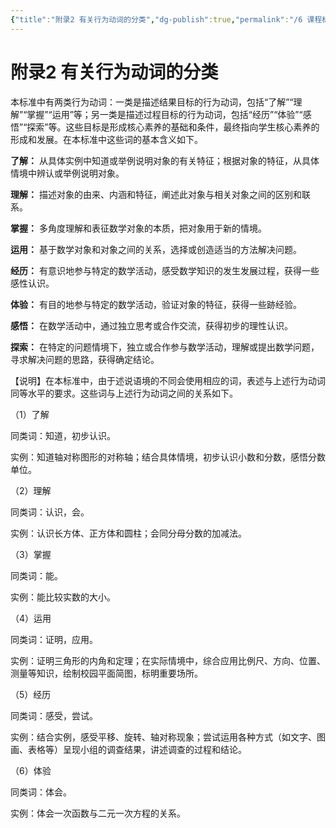 ```yaml
---
{"title":"附录2 有关行为动词的分类","dg-publish":true,"permalink":"/6 课程标准/数学课标/7-2 有关行为动词的分类/","dgPassFrontmatter":true,"noteIcon":""}
---
```



# 附录2 有关行为动词的分类

本标准中有两类行为动词：一类是描述结果目标的行为动词，包括“了解”“理解”“掌握”“运用”等；另一类是描述过程目标的行为动词，包括“经历”“体验”“感悟”“探索”等。这些目标是形成核心素养的基础和条件，最终指向学生核心素养的形成和发展。在本标准中这些词的基本含义如下。

**了解：** 从具体实例中知道或举例说明对象的有关特征；根据对象的特征，从具体情境中辨认或举例说明对象。

**理解：** 描述对象的由来、内涵和特征，阐述此对象与相关对象之间的区别和联系。

**掌握：** 多角度理解和表征数学对象的本质，把对象用于新的情境。

**运用：** 基于数学对象和对象之间的关系，选择或创造适当的方法解决问题。

**经历：** 有意识地参与特定的数学活动，感受数学知识的发生发展过程，获得一些感性认识。

**体验：** 有目的地参与特定的数学活动，验证对象的特征，获得一些跡经验。

**感悟：** 在数学活动中，通过独立思考或合作交流，获得初步的理性认识。

**探索：** 在特定的问题情境下，独立或合作参与数学活动，理解或提出数学问题，寻求解决问题的思路，获得确定结论。

【说明】在本标准中，由于述说语境的不同会使用相应的词，表述与上述行为动词同等水平的要求。这些词与上述行为动词之间的关系如下。

（1）了解

同类词：知道，初步认识。

实例：知道轴对称图形的对称轴；结合具体情境，初步认识小数和分数，感悟分数单位。

（2）理解

同类词：认识，会。

实例：认识长方体、正方体和圆柱；会同分母分数的加减法。

（3）掌握

同类词：能。

实例：能比较实数的大小。

（4）运用

同类词：证明，应用。

实例：证明三角形的内角和定理；在实际情境中，综合应用比例尺、方向、位置、测量等知识，绘制校园平面简图，标明重要场所。

（5）经历

同类词：感受，尝试。

实例：结合实例，感受平移、旋转、轴对称现象；尝试运用各种方式（如文字、图画、表格等）呈现小组的调查结果，讲述调查的过程和结论。

（6）体验

同类词：体会。

实例：体会一次函数与二元一次方程的关系。